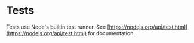 # Tests

Tests use Node's builtin test runner. See [https://nodejs.org/api/test.html](https://nodejs.org/api/test.html) for documentation.
